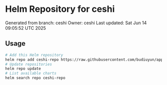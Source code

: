 # Helm Repository for ceshi
Generated from branch: ceshi
Owner: ceshi
Last updated: Sat Jun 14 09:05:52 UTC 2025

## Usage
```bash
# Add this Helm repository
helm repo add ceshi-repo https://raw.githubusercontent.com/budiuyun/appStore/helm-ceshi/
# Update repositories
helm repo update
# List available charts
helm search repo ceshi-repo
```
